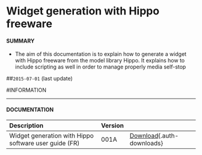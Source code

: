# Widget generation with Hippo freeware 

#### **SUMMARY**
- The aim of this documentation is to explain how to generate a widget with Hippo freeware from the model library Hippo. It explains how to include scripting as well in order to manage properly media self-stop     

##`2015-07-01` (last update)

#INFORMATION
***********************************************************************
#### **DOCUMENTATION**  
| Description                                                                      | Version |                 |
| :------------------------------------------------------------------------------- | :-------| :-------------- |
| Widget generation with Hippo software user guide (FR)                            | 001A    | [Download](application-notes/Guide-de-génération-de-media-widget-avec-le-logiciel-Hippo-à-partir-de-démo_001A_fr.pdf){.auth-downloads} |  






